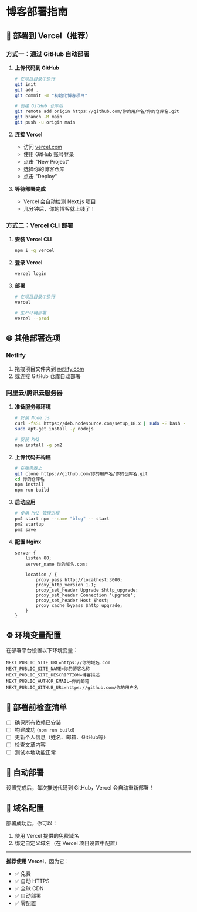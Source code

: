 # 博客部署指南

## 🚀 部署到 Vercel（推荐）

### 方式一：通过 GitHub 自动部署

1. **上传代码到 GitHub**
   ```bash
   # 在项目目录中执行
   git init
   git add .
   git commit -m "初始化博客项目"
   
   # 创建 GitHub 仓库后
   git remote add origin https://github.com/你的用户名/你的仓库名.git
   git branch -M main
   git push -u origin main
   ```

2. **连接 Vercel**
   - 访问 [vercel.com](https://vercel.com)
   - 使用 GitHub 账号登录
   - 点击 "New Project"
   - 选择你的博客仓库
   - 点击 "Deploy"

3. **等待部署完成**
   - Vercel 会自动检测 Next.js 项目
   - 几分钟后，你的博客就上线了！

### 方式二：Vercel CLI 部署

1. **安装 Vercel CLI**
   ```bash
   npm i -g vercel
   ```

2. **登录 Vercel**
   ```bash
   vercel login
   ```

3. **部署**
   ```bash
   # 在项目目录中执行
   vercel
   
   # 生产环境部署
   vercel --prod
   ```

## 🌐 其他部署选项

### Netlify
1. 拖拽项目文件夹到 [netlify.com](https://netlify.com)
2. 或连接 GitHub 仓库自动部署

### 阿里云/腾讯云服务器
1. **准备服务器环境**
   ```bash
   # 安装 Node.js
   curl -fsSL https://deb.nodesource.com/setup_18.x | sudo -E bash -
   sudo apt-get install -y nodejs
   
   # 安装 PM2
   npm install -g pm2
   ```

2. **上传代码并构建**
   ```bash
   # 在服务器上
   git clone https://github.com/你的用户名/你的仓库名.git
   cd 你的仓库名
   npm install
   npm run build
   ```

3. **启动应用**
   ```bash
   # 使用 PM2 管理进程
   pm2 start npm --name "blog" -- start
   pm2 startup
   pm2 save
   ```

4. **配置 Nginx**
   ```nginx
   server {
       listen 80;
       server_name 你的域名.com;
       
       location / {
           proxy_pass http://localhost:3000;
           proxy_http_version 1.1;
           proxy_set_header Upgrade $http_upgrade;
           proxy_set_header Connection 'upgrade';
           proxy_set_header Host $host;
           proxy_cache_bypass $http_upgrade;
       }
   }
   ```

## ⚙️ 环境变量配置

在部署平台设置以下环境变量：

```
NEXT_PUBLIC_SITE_URL=https://你的域名.com
NEXT_PUBLIC_SITE_NAME=你的博客名称
NEXT_PUBLIC_SITE_DESCRIPTION=博客描述
NEXT_PUBLIC_AUTHOR_EMAIL=你的邮箱
NEXT_PUBLIC_GITHUB_URL=https://github.com/你的用户名
```

## 🔧 部署前检查清单

- [ ] 确保所有依赖已安装
- [ ] 构建成功 (`npm run build`)
- [ ] 更新个人信息（姓名、邮箱、GitHub等）
- [ ] 检查文章内容
- [ ] 测试本地功能正常

## 📝 自动部署

设置完成后，每次推送代码到 GitHub，Vercel 会自动重新部署！

## 🎯 域名配置

部署成功后，你可以：
1. 使用 Vercel 提供的免费域名
2. 绑定自定义域名（在 Vercel 项目设置中配置）

---

**推荐使用 Vercel**，因为它：
- ✅ 免费
- ✅ 自动 HTTPS
- ✅ 全球 CDN
- ✅ 自动部署
- ✅ 零配置